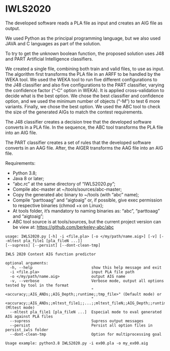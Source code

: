 # IWLS2020
The developed software reads a PLA file as input and creates an AIG file as output.

We used Python as the principal programming language, but we also used JAVA and C languages as part of the solution.

To try to get the unknown boolean function, the proposed solution uses J48 and PART Artificial Intelligence classifiers.

We created a single file, combining both train and valid files, to use as input. The algorithm first transforms the PLA file in an ARFF to be handled by the WEKA tool. We used the WEKA tool to run five different configurations to the J48 classifier and also five configurations to the PART classifier, varying the confidence factor (“-C” option in WEKA).  It is applied cross-validation to decide what is the best option. We chose the best classifier and confidence option, and we used the minimum number of objects (“-M”) to test 6 more variants. Finally, we chose the best option. We used the ABC tool to check the size of the generated AIGs to match the contest requirements. 

The J48 classifier creates a decision tree that the developed software converts in a PLA file. In the sequence, the ABC tool transforms the PLA file into an AIG file.

The PART classifier creates a set of rules that the developed software converts in an AAG file. After, the AIGER transforms the AAG file into an AIG file.

Requirements:
* Python 3.8;
* Java 8 or later;
* “abc.rc” at the same directory of “IWLS2020.py”;
* Compile abc-master at ~/tools/sources/abc-master;
* Copy the generated abc binary to ~/tools (with “abc” name);
* Compile “parttoaag” and “aigtoaig” or, if possible, give exec permission to respective binaries (chmod +x on Linux);
* At tools folder, it’s mandatory to naming binaries as: “abc”, “parttoaag” and “aigtoaig”;
* ABC tool source is at tools/sources, but the current project version can be view at: https://github.com/berkeley-abc/abc 
```
usage: IWLS2020.py [-h] -i <file.pla> [-o </my/path/name.aig>] [-v] [--mltest pla_file1 [pla_fileN ...]] 
[--supress] [--persist] [--dont-clean-tmp]

IWLS 2020 Contest AIG function predictor

optional arguments:
  -h, --help                          show this help message and exit
  -i <file.pla>                       input PLA file path
  -o </my/path/name.aig>              output AIG name
  -v, --verbose                       Verbose mode, output all options tested by tool in the format
                                      "<accuracy;;AIG_ANDs;;AIG_Depth;;runtime;;tmp_file>" (Default mode) or
                                      "<accuracy;;AIG_ANDs;;mltest_file1;;...;;mltest_fileN;;AIG_Depth;;runtime;;tmp_file>" (Mltest mode)
  --mltest pla_file1 [pla_fileN ...]  Especial mode to eval generated AIG against PLA files
  --supress                           Supress output messages
  --persist                           Persist all option files in persist_iwls folder
  --dont-clean-tmp                    Option for multiprocessing goal
  
Usage example: python3.8 IWLS2020.py -i ex00.pla -o my_ex00.aig
```
